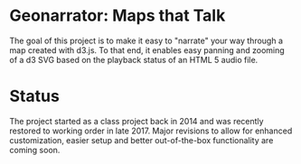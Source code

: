 # Geonarrator: Maps that Talk #
The goal of this project is to make it easy to "narrate" your way through a map created with d3.js. To that end, it enables easy panning and zooming of a d3 SVG based on the playback status of an HTML 5 audio file.

# Status #
The project started as a class project back in 2014 and was recently restored to working order in late 2017. Major revisions to allow for enhanced customization, easier setup and better out-of-the-box functionality are coming soon.
